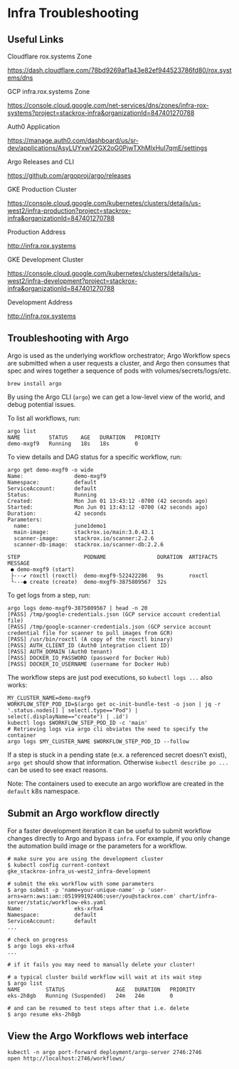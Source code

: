 # Infra Troubleshooting

## Useful Links

Cloudflare rox.systems Zone

https://dash.cloudflare.com/78bd9269af1a43e82ef944523786fd80/rox.systems/dns

GCP infra.rox.systems Zone

https://console.cloud.google.com/net-services/dns/zones/infra-rox-systems?project=stackrox-infra&organizationId=847401270788

Auth0 Application

https://manage.auth0.com/dashboard/us/sr-dev/applications/AsyLUYxwV2GX2oG0PjwTXhMlxHuI7qmE/settings

Argo Releases and CLI

https://github.com/argoproj/argo/releases

GKE Production Cluster

https://console.cloud.google.com/kubernetes/clusters/details/us-west2/infra-production?project=stackrox-infra&organizationId=847401270788

Production Address

http://infra.rox.systems

GKE Development Cluster

https://console.cloud.google.com/kubernetes/clusters/details/us-west2/infra-development?project=stackrox-infra&organizationId=847401270788

Development Address

http://infra.rox.systems

## Troubleshooting with Argo

Argo is used as the underlying workflow orchestrator; Argo Workflow specs are
submitted when a user requests a cluster, and Argo then consumes that spec and
wires together a sequence of pods with volumes/secrets/logs/etc.

`brew install argo`

By using the Argo CLI (`argo`) we can get a low-level view of the world, and
debug potential issues.

To list all workflows, run:

```
argo list
NAME         STATUS    AGE   DURATION   PRIORITY
demo-mxgf9   Running   18s   18s        0
```

To view details and DAG status for a specific workflow, run:

```
argo get demo-mxgf9 -o wide
Name:                demo-mxgf9
Namespace:           default
ServiceAccount:      default
Status:              Running
Created:             Mon Jun 01 13:43:12 -0700 (42 seconds ago)
Started:             Mon Jun 01 13:43:12 -0700 (42 seconds ago)
Duration:            42 seconds
Parameters:          
  name:              june1demo1
  main-image:        stackrox.io/main:3.0.43.1
  scanner-image:     stackrox.io/scanner:2.2.6
  scanner-db-image:  stackrox.io/scanner-db:2.2.6

STEP                    PODNAME                DURATION  ARTIFACTS  MESSAGE
 ● demo-mxgf9 (start)                                               
 ├---✔ roxctl (roxctl)  demo-mxgf9-522422286   9s        roxctl     
 └---● create (create)  demo-mxgf9-3875809567  32s     
```

To get logs from a step, run:

```
argo logs demo-mxgf9-3875809567 | head -n 20
[PASS] /tmp/google-credentials.json (GCP service account credential file)
[PASS] /tmp/google-scanner-credentials.json (GCP service account credential file for scanner to pull images from GCR)
[PASS] /usr/bin/roxctl (A copy of the roxctl binary)
[PASS] AUTH_CLIENT_ID (Auth0 integration client ID)
[PASS] AUTH_DOMAIN (Auth0 tenant)
[PASS] DOCKER_IO_PASSWORD (password for Docker Hub)
[PASS] DOCKER_IO_USERNAME (username for Docker Hub)
```

The workflow steps are just pod executions, so `kubectl logs ...` also works:
```
MY_CLUSTER_NAME=demo-mxgf9
WORKFLOW_STEP_POD_ID=$(argo get oc-init-bundle-test -o json | jq -r '.status.nodes[] | select(.type=="Pod") | select(.displayName=="create") | .id')
kubectl logs $WORKFLOW_STEP_POD_ID -c 'main'
# Retrieving logs via argo cli obviates the need to specify the container
argo logs $MY_CLUSTER_NAME $WORKFLOW_STEP_POD_ID --follow
```

If a step is stuck in a pending state (e.x. a referenced secret doesn't exist),
`argo get` should show that information. Otherwise `kubectl describe po ...` can
be used to see exact reasons.

Note: The containers used to execute an argo workflow are created in the
`default` k8s namespace.

## Submit an Argo workflow directly

For a faster development iteration it can be useful to submit workflow changes
directly to Argo and bypass `infra`. For example, if you only change the
automation build image or the parameters for a workflow.

```
# make sure you are using the development cluster
$ kubectl config current-context
gke_stackrox-infra_us-west2_infra-development

# submit the eks workflow with some parameters
$ argo submit -p 'name=your-unique-name' -p 'user-arns=arn:aws:iam::051999192406:user/you@stackrox.com' chart/infra-server/static/workflow-eks.yaml
Name:                eks-xrhx4
Namespace:           default
ServiceAccount:      default
...

# check on progress
$ argo logs eks-xrhx4
...

# if it fails you may need to manually delete your cluster!

# a typical cluster build workflow will wait at its wait step
$ argo list
NAME        STATUS                AGE   DURATION   PRIORITY
eks-2h8gb   Running (Suspended)   24m   24m        0

# and can be resumed to test steps after that i.e. delete
$ argo resume eks-2h8gb
```

## View the Argo Workflows web interface

```
kubectl -n argo port-forward deployment/argo-server 2746:2746
open http://localhost:2746/workflows/
```
